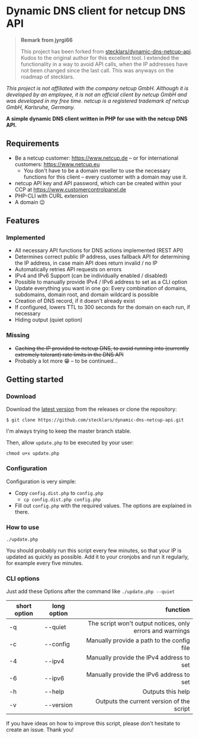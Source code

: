 # Dynamic DNS client for netcup DNS API

> **Remark from jyrgi66**
>
> This project has been forked from [stecklars/dynamic-dns-netcup-api](https://github.com/stecklars/dynamic-dns-netcup-api).
> Kudos to the original author for this excellent tool.
> I extended the functionality in a way to avoid API calls, when the IP addresses
> have not been changed since the last call. This was anyways on the roadmap of stecklars.

*This project is not affiliated with the company netcup GmbH. Although it is developed by an employee, it is not an official client by netcup GmbH and was developed in my free time.*
*netcup is a registered trademark of netcup GmbH, Karlsruhe, Germany.*

**A simple dynamic DNS client written in PHP for use with the netcup DNS API.**

## Requirements
* Be a netcup customer: https://www.netcup.de – or for international customers: https://www.netcup.eu
  * You don't have to be a domain reseller to use the necessary functions for this client – every customer with a domain may use it.
* netcup API key and API password, which can be created within your CCP at https://www.customercontrolpanel.de
* PHP-CLI with CURL extension
* A domain :wink:

## Features
### Implemented
* All necessary API functions for DNS actions implemented (REST API)
* Determines correct public IP address, uses fallback API for determining the IP address, in case main API does return invalid / no IP
* Automatically retries API requests on errors
* IPv4 and IPv6 Support (can be individually enabled / disabled)
* Possible to manually provide IPv4 / IPv6 address to set as a CLI option
* Update everything you want in one go: Every combination of domains, subdomains, domain root, and domain wildcard is possible
* Creation of DNS record, if it doesn't already exist
* If configured, lowers TTL to 300 seconds for the domain on each run, if necessary
* Hiding output (quiet option)

### Missing
* ~~Caching the IP provided to netcup DNS, to avoid running into (currently extremely tolerant) rate limits in the DNS API~~
* Probably a lot more :grin: – to be continued...

## Getting started
### Download
Download the [latest version](https://github.com/stecklars/dynamic-dns-netcup-api/releases/latest) from the releases or clone the repository:

`$ git clone https://github.com/stecklars/dynamic-dns-netcup-api.git`

I'm always trying to keep the master branch stable.

Then, allow `update.php` to be executed by your user:

`chmod u+x update.php`

### Configuration
Configuration is very simple: 
* Copy `config.dist.php` to `config.php`
  * `cp config.dist.php config.php`
* Fill out `config.php` with the required values. The options are explained in there.

### How to use
`./update.php`

You should probably run this script every few minutes, so that your IP is updated as quickly as possible. Add it to your cronjobs and run it regularly, for example every five minutes.

### CLI options
Just add these Options after the command like `./update.php --quiet`

| short option | long option        | function                                                  |
| ------------ | ------------------ |----------------------------------------------------------:|
| -q           | --quiet            | The script won't output notices, only errors and warnings |
| -c           | --config           | Manually provide a path to the config file                |
| -4           | --ipv4             | Manually provide the IPv4 address to set                  |
| -6           | --ipv6             | Manually provide the IPv6 address to set                  |
| -h           | --help             | Outputs this help                                         |
| -v           | --version          | Outputs the current version of the script                 |

If you have ideas on how to improve this script, please don't hesitate to create an issue. Thank you!
